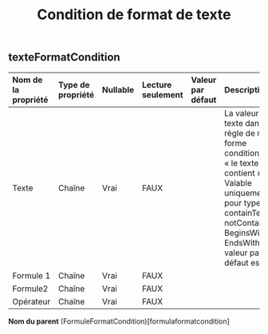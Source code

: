 ﻿---
title: Condition de format de texte
second_title: Aspose.Cells Cloud Documen
type: docs
url: /fr/specification/model/textformatcondition/
description: "Aspose.Cells Spécification du modèle cloud : TextFormatCondition. Gérez sans effort Excel et d'autres feuilles de calcul avec des fonctionnalités telles que l'ouverture, la génération, l'édition, le fractionnement, la fusion, la comparaison et la conversion."
weight: 50
---
## **texteFormatCondition**

 

| Nom de la propriété| Type de propriété| Nullable| Lecture seulement| Valeur par défaut| Description|
|:- |:- |:- |:- |:- |:- |
| Texte| Chaîne| Vrai| FAUX|| La valeur du texte dans une règle de mise en forme conditionnelle « le texte contient ». Valable uniquement pour type = containText, notContainsText, BeginsWith et EndsWith. La valeur par défaut est nulle.|
| Formule 1| Chaîne| Vrai| FAUX|||
| Formule2| Chaîne| Vrai| FAUX|||
| Opérateur| Chaîne| Vrai| FAUX|||

**Nom du parent** (FormuleFormatCondition)[formulaformatcondition]